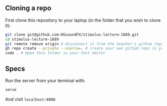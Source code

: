 ## Cloning a repo

First clone this repository to your laptop (in the folder that you wish to clone it):

```bash
git clone git@github.com:OGsoundFX/stimulus-lecture-1689.git
cd stimulus-lecture-1689
git remote remove origin # disconnect it from the teacher's github repo
gh repo create --private --source=. # create your own github repo in your profile (set to private here but you change to public)
code . # Open this folder in your text editor
```

## Specs

Run the server from your terminal with:

```bash
serve
```

And visit `localhost:8000`
